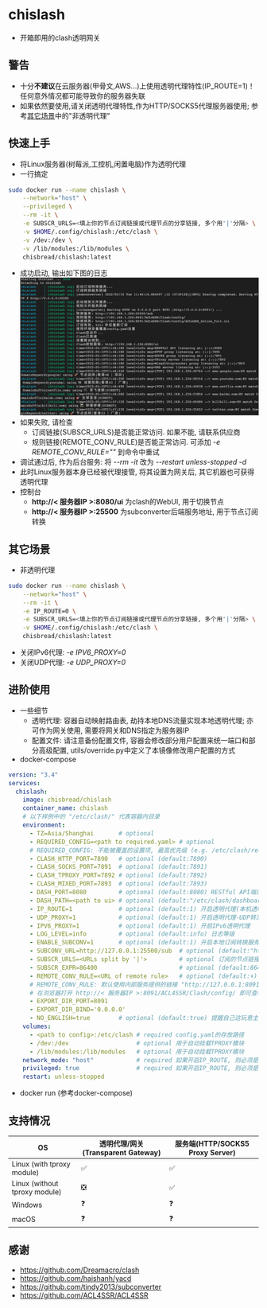 # chislash
- 开箱即用的clash透明网关

## 警告
- 十分**不建议**在云服务器(甲骨文,AWS...)上使用透明代理特性(IP_ROUTE=1)！ 任何意外情况都可能导致你的服务器失联
- 如果依然要使用,请关闭透明代理特性,作为HTTP/SOCKS5代理服务器使用; 参考[其它场景](#其它场景)中的"非透明代理"
## 快速上手
- 将Linux服务器(树莓派,工控机,闲置电脑)作为透明代理
- 一行搞定
```bash
sudo docker run --name chislash \
    --network="host" \
    --privileged \
    --rm -it \
    -e SUBSCR_URLS=<填上你的节点订阅链接或代理节点的分享链接, 多个用'|'分隔> \
    -v $HOME/.config/chislash:/etc/clash \
    -v /dev:/dev \
    -v /lib/modules:/lib/modules \
    chisbread/chislash:latest
```
- 成功启动, 输出如下图的日志
![quickstart](https://github.com/ChisBread/chislash/raw/master/images/quickstart.png)
- 如果失败, 请检查
  - 订阅链接(SUBSCR_URLS)是否能正常访问. 如果不能, 请联系供应商
  - 规则链接(REMOTE_CONV_RULE)是否能正常访问. 可添加 *-e REMOTE_CONV_RULE=""* 到命令中重试
- 调试通过后, 作为后台服务: 将 *--rm -it* 改为 *--restart unless-stopped -d*
- 此时Linux服务器本身已经被代理接管, 将其设置为网关后, 其它机器也可获得透明代理
- 控制台
  - **http://< 服务器IP >:8080/ui**  为clash的WebUI, 用于切换节点
  - **http://< 服务器IP >:25500** 为subconverter后端服务地址, 用于节点订阅转换
## 其它场景
- 非透明代理
```bash
sudo docker run --name chislash \
    --network="host" \
    --rm -it \
    -e IP_ROUTE=0 \
    -e SUBSCR_URLS=<填上你的节点订阅链接或代理节点的分享链接, 多个用'|'分隔> \
    -v $HOME/.config/chislash:/etc/clash \
    chisbread/chislash:latest
```
- 关闭IPv6代理: *-e IPV6_PROXY=0*
- 关闭UDP代理: *-e UDP_PROXY=0*
## 进阶使用
- 一些细节
  - 透明代理: 容器自动映射路由表, 劫持本地DNS流量实现本地透明代理; 亦可作为网关使用, 需要将网关和DNS指定为服务器IP
  - 配置文件: 请注意备份配置文件, 容器会修改部分用户配置来统一端口和部分高级配置, utils/override.py中定义了本镜像修改用户配置的方式
- docker-compose
```yaml
version: "3.4"
services:
  chislash:
    image: chisbread/chislash
    container_name: chislash
    # 以下样例中的 "/etc/clash/" 代表容器内目录
    environment:
      - TZ=Asia/Shanghai       # optional
      - REQUIRED_CONFIG=<path to required.yaml> # optional 
      # REQUIRED_CONFIG: 不能被覆盖的设置项, 最高优先级 (e.g. /etc/clash/required.yaml)
      - CLASH_HTTP_PORT=7890   # optional (default:7890)
      - CLASH_SOCKS_PORT=7891  # optional (default:7891)
      - CLASH_TPROXY_PORT=7892 # optional (default:7892)
      - CLASH_MIXED_PORT=7893  # optional (default:7893)
      - DASH_PORT=8080         # optional (default:8080) RESTful API端口(对应WebUI http://IP:8080/ui)
      - DASH_PATH=<path to ui> # optional (default:"/etc/clash/dashboard/public")
      - IP_ROUTE=1             # optional (default:1) 开启透明代理(本机透明代理/作为旁路网关)
      - UDP_PROXY=1            # optional (default:1) 开启透明代理-UDP转发(需要节点支持)
      - IPV6_PROXY=1           # optional (default:1) 开启IPv6透明代理
      - LOG_LEVEL=info         # optional (default:info) 日志等级
      - ENABLE_SUBCONV=1       # optional (default:1) 开启本地订阅转换服务, 指定SUBSCR_URLS, 且没有外部订阅转换服务时, 需要为1
      - SUBCONV_URL=http://127.0.0.1:25500/sub  # optional (default:"http://127.0.0.1:25500/sub") 订阅转换服务地址
      - SUBSCR_URLS=<URLs split by '|'>         # optional 订阅的节点链接, 多个链接用'|'分隔, 会覆盖原有的config.yaml
      - SUBSCR_EXPR=86400                       # optional (default:86400) 订阅过期时间(秒), 下次启动如果过期, 会重新订阅
      - REMOTE_CONV_RULE=<URL of remote rule>   # optional (default:⬇️) 订阅转换规则
      # REMOTE_CONV_RULE: 默认使用内部服务提供的链接 "http://127.0.0.1:8091/ACL4SSR/Clash/config/ACL4SSR_Online_Full.ini"
      # 在浏览器打开 http://< 服务器IP >:8091/ACL4SSR/Clash/config/ 即可查看内部服务支持的规则列表
      - EXPORT_DIR_PORT=8091
      - EXPORT_DIR_BIND='0.0.0.0'
      - NO_ENGLISH=true        # optional (default:true) 提醒自己这玩意主要是国人用
    volumes:
      - <path to config>:/etc/clash # required config.yaml的存放路径
      - /dev:/dev                   # optional 用于自动挂载TPROXY模块
      - /lib/modules:/lib/modules   # optional 用于自动挂载TPROXY模块
    network_mode: "host"            # required 如果开启IP_ROUTE, 则必须是host
    privileged: true                # required 如果开启IP_ROUTE, 则必须是true
    restart: unless-stopped
```
- docker run (参考docker-compose)

## 支持情况

| OS   | 透明代理/网关(Transparent Gateway) | 服务端(HTTP/SOCKS5 Proxy Server)  |
| -------------  |  ------------- |  ------------- |
| Linux (with tproxy module) | ✅  | ✅  |
| Linux (without tproxy module)  | ❎ | ✅  |
| Windows   | ❓ | ❓ |
| macOS   | ❓ | ❓ |

## 感谢
- https://github.com/Dreamacro/clash
- https://github.com/haishanh/yacd
- https://github.com/tindy2013/subconverter
- https://github.com/ACL4SSR/ACL4SSR